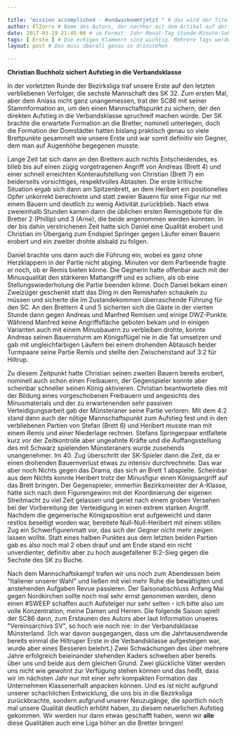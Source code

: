 ```yaml
---

title: "mission accomplished - #undwaskommtjetzt " # das wird der Titel der Seite, am besten in Anführungszeichen (z.B. wenn er Sonderzeichen enthält).
author: ElZorro # Name des Autors, der nachher mit dem Artikel auf der Seite angezeigt wird; das ist unabhängig vom github-Benutzernamen
date: 2017-03-19 21:45:00 # im Format: Jahr-Monat-Tag Stunde:Minute:Sekunde, die Uhrzeit ist optional
tags: [ Erste ] # Die eckigen Klammern sind wichtig. Mehrere Tags werden durch Kommas separiert
layout: post # Das muss überall genau so drinstehen

---
```

**Christian Buchholz sichert Aufstieg in die Verbandsklasse** 

In der vorletzten Runde der Bezirksliga traf unsere Erste auf den letzten verbliebenen Verfolger, die sechste Mannschaft des SK 32. Zum ersten Mal, aber dem Anlass nicht ganz unangemessen, trat der SC86 mit seiner Stammformation an, um den einen Mannschaftspunkt zu sichern, der den direkten Aufstieg in die Verbandsklasse spruchreif machen würde. Der SK brachte die erwartete Formation an die Bretter, nominell unterlegen, doch die Formation der Domstädter hatten bislang praktisch genau so viele Brettpunkte gesammelt wie unsere Erste und war somit definitiv ein Gegner, dem man auf Augenhöhe begegenen musste.
<!-- continue -->
Lange Zeit tat sich dann an den Brettern auch nichts Entscheidendes, es blieb bis auf einen zügig vorgetragenen Angriff von Andreas (Brett 4) und einer schnell erreichten Konteraufstellung von Christian (Brett 7) ein beiderseits vorsichtiges, respektvolles Abtasten. Die erste kritische Situation ergab sich dann am Spitzenbrett, an dem Heribert ein positionelles Opfer unkorrekt berechnete und statt zweier Bauern für eine Figur nur mit einem Bauern und deutlich zu wenig Aktivität zurückblieb. Nach etwa zweieinhalb Stunden kamen dann die üblichen ersten Remisgebote für die Bretter 2 (Phillip) und 3 (Arne), die beide angenommen werden konnten. In der bis dahin verstrichenen Zeit hatte sich Daniel eine Qualität erobert und Christian im Übergang zum Endspiel Springer gegen Läufer einen Bauern erobert und ein zweiter drohte alsbald zu folgen.

Daniel brachte uns dann auch die Führung ein, wobei es ganz ohne Herzklappern in der Partie nicht abging. Minuten vor dem Partieende fragte er noch, ob er Remis bieten könne. Die Gegnerin hatte offenbar auch mit der Minusqualität den stärkeren Mattangriff und es schien, als ob eine Stellungswiederholung die Partie beenden könne. Doch Daniel bekam einen Zweizüger geschenkt statt das Ding in den Remishafen schaukeln zu müssen und sicherte die im Zustandekommen überraschende Führung für den SC. An den Brettern 4 und 5 sicherten sich die Gäste in der vierten Stunde dann gegen Andreas und Manfred Remisen und einige DWZ-Punkte. Während Manfred keine Angriffsfläche geboten bekam und in einigen Varianten auch mit einem Minusbauern zu verbleiben drohte, konnte Andreas seinen Bauernsturm am Königsflügel nie in die Tat umsetzen und gab mit ungleichfarbigen Läufern bei einem drohenden Abtausch beider Turmpaare seine Partie Remis und stellte den Zwischenstand auf 3:2 für Hiltrup.

Zu diesem Zeitpunkt hatte Christian seinen zweiten Bauern bereits erobert, nominell auch schon einen Freibauern, der Gegenspieler konnte aber scheinbar schneller seinen König aktivieren. Christian beantwortete dies mit der Bildung eines vorgeschobenen Freibauern und angesichts des Minusmaterials und der zu erwartenenden sehr passiven Verteidigungsarbeit gab der Münsteraner seine Partie verloren. Mit dem 4:2 stand dann auch der nötige Mannschaftspunkt zum Aufstieg fest und in den verbliebenen Partien von Stefan (Brett 6) und Heribert musste man mit einem Remis und einer Niederlage rechnen. Stefans Springerpaar entfaltete kurz vor der Zeitkontrolle aber ungeahnte Kräfte und die Auffangsstellung des mit Schwarz spielenden Münsteraners wurde zusehends unangenehmer. Im 40. Zug überschritt der SK-Spieler dann die Zeit, da er einen drohenden Bauernverlust etwas zu intensiv durchrechnete. Das war aber noch Nichts gegen das Drama, das sich an Brett 1 abspielte. Scheinbar aus dem Nichts konnte Heribert trotz der Minusfigur einen Königsangriff auf das Brett bringen. Der Gegenspieler, immerhin Bezirksmeister der A-Klasse, hatte sich nach dem Figurengewinn mit der Koordinierung der eigenen Streitmacht zu viel Zeit gelassen und geriet nach einem groben Versehen bei der Vorbereitung der Verteidigung in einen extrem starken Angriff. Nachdem die gegenerische Königsposition erst aufgeweicht und dann restlos beseitigt worden war, bereitete Null-Null-Heribert mit einem stillen Zug ein Schwerfigurenmatt vor, das sich der Gegner nicht mehr zeigen lassen wollte. Statt eines halben Punktes aus dem letzten beiden Partien gab es also noch mal 2 oben drauf und am Ende stand ein nicht unverdienter, definitiv aber zu hoch ausgefallener 6:2-Sieg gegen die Sechste des SK zu Buche.

Nach dem Mannschaftskampf trafen wir uns noch zum Abendessen beim "Italiener unserer Wahl" und ließen mit viel mehr Ruhe die bewältigten und anstehenden Aufgaben Revue passieren. Der Saisonabschluss Anfang Mai gegen Nordkirchen sollte noch mal sehr ernst genommen werden, denn einen #SWEEP schaffen auch Aufsteiger nur sehr selten - ich bitte also um volle Konzentration, meine Damen und Herren. Die folgende Saison spielt der SC86 dann, zum Erstaunen des Autors aber laut Information unseres "Vereinsarchivs SV", so hoch wie noch nie: in der Verbandsklasse Münsterland. (Ich war davon ausgegangen, dass um die Jahrtausendwende bereits einmal die Hiltruper Erste in die Verbandsklasse aufgesteigen war, wurde aber eines Besseren belehrt.) Zwei Schwächungen des über mehrere Jahre erfolgreich beieinander stehenden Kaders schweben aber bereits über uns und beide aus dem gleichen Grund. Zwei glückliche Väter werden uns nicht wie gewohnt zur Verfügung stehen können und das heißt, dass wir im nächsten Jahr nur mit einer sehr kompakten Formation das Unternehmen Klassenerhalt anpacken können. Und es ist nicht aufgrund unserer schachlichen Entwicklung, die uns bis in die Bezirksliga zurückbrachte, sondern aufgrund unserer Neuzugänge, die sportlich noch mal unsere Qualität deutlich erhöht haben, zu diesem neuerlichen Aufstieg gekommen. Wir werden nur dann etwas geschafft haben, wenn wir **alle** diese Qualitäten auch eine Liga höher an die Bretter bringen!
